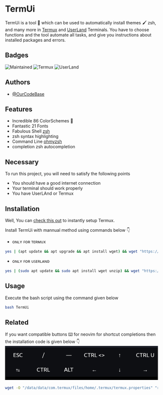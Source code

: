 # TermUi
TermUi is a tool 🔧 which can be used to automatically install themes 🖌️ zsh, and many more in
[Termux](https://github.com/termux/termux-app) and 
[UserLand](https://github.com/CypherpunkArmory/UserLAnd) Terminals.
You have to choose functions and the tool automate all tasks, and give you instructions about installed packages and errors.

## Badges
![Maintained](https://img.shields.io/badge/Maintained-Yes-teal?style=for-the-badge&logo=github)
![Termux](https://img.shields.io/badge/termux-seagreen?style=for-the-badge&logo=gnometerminal)
![UserLand](https://img.shields.io/badge/userland-seagreen?style=for-the-badge&logo=android)

## Authors
- [@OurCodeBase](https://www.github.com/OurCodeBase)

## Features
- Incredible 86 ColorSchemes 🌈
- Fantastic 21 Fonts
- Fabulous Shell [zsh](https://www.zsh.org) 
- zsh syntax highlighting
- Command Line [ohmyzsh](https://ohmyz.sh)
- completion zsh autocompletion

## Necessary

To run this project, you will need to satisfy the following points

- You should have a good internet connection
- Your terminal should work properly
- You have UserLAnd or Termux

## Installation

Well, You can [check this out](EASYBOOT.md) to instantly setup Termux.

Install TermUi with mannual method using commands below 👇
* ᴏɴʟʏ ꜰᴏʀ ᴛᴇʀᴍᴜx
```bash
yes | (apt update && apt upgrade && apt install wget) && wget "https://tinyurl.com/TermUi" && chmod 777 TermUi
```

* ᴏɴʟʏ ꜰᴏʀ ᴜꜱᴇʀʟᴀɴᴅ
```bash
yes | (sudo apt update && sudo apt install wget unzip) && wget "https://tinyurl.com/TermUi" && chmod 777 TermUi
```
## Usage
Execute the bash script using the command given below
```bash
bash TermUi
```


## Related

If you want compatible buttons ⌨️ for neovim for shortcut completions then the installation code is given below 👇
![Short](https://github.com/OurCodeBase/cooked.nvim/raw/main/images/vimcompatiblebuts.jpg)

```bash
wget -O "/data/data/com.termux/files/home/.termux/termux.properties" "raw.githubusercontent.com/OurCodeBase/cooked.nvim/main/termux.properties"
```
